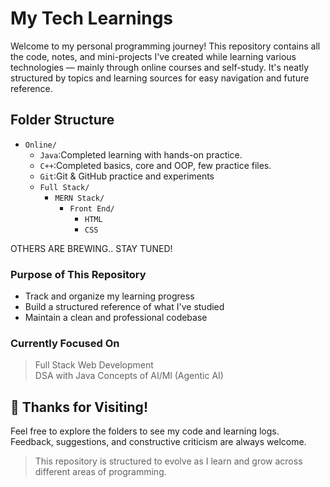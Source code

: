 # My Tech Learnings

Welcome to my personal programming journey!
This repository contains all the code, notes, and mini-projects I've created while learning various technologies — mainly through online courses and self-study.
It's neatly structured by topics and learning sources for easy navigation and future reference.

## Folder Structure
- `Online/`
    - `Java`:Completed learning with hands-on practice.
    - `C++`:Completed basics, core and OOP, few practice files.
    - `Git`:Git & GitHub practice and experiments
    - `Full Stack/`
        - `MERN Stack/`
            - `Front End/`
                - `HTML`
                - `CSS`
              
OTHERS ARE BREWING.. STAY TUNED!

### Purpose of This Repository

- Track and organize my learning progress
- Build a structured reference of what I've studied
- Maintain a clean and professional codebase

### Currently Focused On

> Full Stack Web Development  
> DSA with Java
> Concepts of AI/Ml (Agentic AI)

## 🙌 Thanks for Visiting!

Feel free to explore the folders to see my code and learning logs.  
Feedback, suggestions, and constructive criticism are always welcome.

> This repository is structured to evolve as I learn and grow across different areas of programming.
